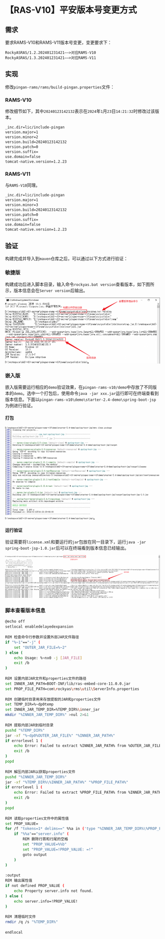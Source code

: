 # 【RAS-V10】平安版本号变更方式

## 需求

要求RAMS-V10和RAMS-V11版本号变更，变更要求下：

```
RockyASRAS/1.2.202401231421——>对应RAMS-V10
RockyASRAS/1.3.202401231421——>对应RAMS-V11
```

## 实现

修改`pingan-rams/rams/build-pingan.properties`文件：

### RAMS-V10

修改细节如下，其中`20240123142132`表示在`2024`年`1`月`23`日`14:21:32`时修改过该版本。

```properties
_inc.dir=lic/include-pingan
version.major=1
version.minor=2
version.build=20240123142132
version.patch=0
version.suffix=
use.domain=false
tomcat-native.version=1.2.23
```

### RAMS-V11

与`RAMS-V10`同理。

```properties
_inc.dir=lic/include-pingan
version.major=1
version.minor=3
version.build=20240123142132
version.patch=0
version.suffix=
use.domain=false
tomcat-native.version=1.2.23
```

## 验证

构建完成并导入到`maven`仓库之后，可以通过以下方式进行验证：

### 敏捷版

构建成功后进入脚本目录，输入命令`rockyas.bat version`查看版本，如下图所示，版本信息会在`Server version`后输出。

![image-20240123172031897](./imgs/image-20240123172031897.png)

### 嵌入版

嵌入版需要运行相应的`demo`验证效果，在`pingan-rams-v10/demo`中存放了不同版本的`demo`。选中一个打包后，使用命令`java -jar xxx.jar`运行即可在终端查看到版本信息。下面以`pingan-rams-v10\demo\starter-2.4-demo\spring-boot-jsp`为例进行验证。

#### 打包

![image-20240123163415210](./imgs/image-20240123163415210.png)

#### 运行验证

验证需要将`license.xml`和要运行的`jar`包放在同一目录下，运行`java -jar spring-boot-jsp-1.0.jar`后可以在终端看到版本信息已经输出。

![image-20240123172258506](./imgs/image-20240123172258506.png)

### 脚本查看版本信息

```bash
@echo off
setlocal enabledelayedexpansion

REM 检查命令行参数并设置外部JAR文件路径
if "%~1"=="-j" (
    set "OUTER_JAR_FILE=%~2"
) else (
    echo Usage: %~nx0 -j [JAR_FILE]
    exit /b
)

REM 设置内部JAR文件和properties文件的路径
set INNER_JAR_PATH=BOOT-INF/lib/ras-embed-core-11.0.0.jar
set PROP_FILE_PATH=com\rockyas\rms\util\ServerInfo.properties

REM 创建临时目录用来存放提取的JAR和properties文件
set TEMP_DIR=%~dp0temp
set INNER_JAR_TEMP_DIR=%TEMP_DIR%\inner_jar
mkdir "%INNER_JAR_TEMP_DIR%" >nul 2>&1

REM 提取内部JAR到临时目录
pushd "%TEMP_DIR%"
jar -xf "%~dp0%OUTER_JAR_FILE%" "%INNER_JAR_PATH%"
if errorlevel 1 (
    echo Error: Failed to extract %INNER_JAR_PATH% from %OUTER_JAR_FILE%
    exit /b
)
popd

REM 解压内部JAR以获取properties文件
pushd "%INNER_JAR_TEMP_DIR%"
jar -xf "%TEMP_DIR%\%INNER_JAR_PATH%" "%PROP_FILE_PATH%"
if errorlevel 1 (
    echo Error: Failed to extract %PROP_FILE_PATH% from %INNER_JAR_PATH%
    exit /b
)
popd

REM 读取properties文件中的属性值
set PROP_VALUE=
for /f "tokens=1* delims==" %%a in ('type "%INNER_JAR_TEMP_DIR%\%PROP_FILE_PATH%" 2^>nul') do (
    if "%%a"=="server.info" (
        REM 删除行首和行尾的空格
        set "PROP_VALUE=%%b"
        set "PROP_VALUE=!PROP_VALUE: =!"
        goto output
    )
)

:output
REM 输出属性值
if not defined PROP_VALUE (
    echo Property server.info not found.
) else (
    echo server.info=!PROP_VALUE!
)

REM 清理临时文件
rmdir /q /s "%TEMP_DIR%"

endlocal
```

